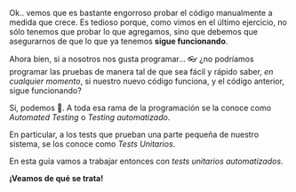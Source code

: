 Ok.. vemos que es bastante engorroso probar el código manualmente a medida que crece. Es tedioso porque, como vimos en el último ejercicio, no sólo tenemos que probar lo que agregamos, sino que debemos que asegurarnos de que lo que ya tenemos **sigue funcionando**.

Ahora bien, si a nosotros nos gusta programar... :eyeglasses: ¿no podríamos programar las pruebas de manera tal de que sea fácil y rápido saber, _en cualquier momento_,  si nuestro nuevo código funciona, y el código anterior, sigue funcionando?

Si, podemos :construction_worker:. A toda esa rama  de la programación se la conoce como _Automated Testing_ o _Testing automatizado_.

En particular, a los tests que prueban una parte pequeña de nuestro sistema, se los conoce como _Tests Unitarios_. 

En esta guía vamos a trabajar entonces con _tests unitarios automatizados_. 

**¡Veamos de qué se trata!**